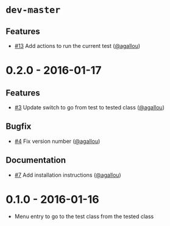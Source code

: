 # `dev-master`

## Features

* [#13](https://github.com/agallou/phpstorm-plugin/pull/13) Add actions to run the current test ([@agallou])


# 0.2.0 - 2016-01-17

## Features

* [#3](https://github.com/agallou/phpstorm-plugin/pull/3) Update switch to go from test to tested class ([@agallou])

## Bugfix

* [#4](https://github.com/agallou/phpstorm-plugin/pull/4) Fix version number ([@agallou])

## Documentation

* [#7](https://github.com/agallou/phpstorm-plugin/pull/7) Add installation instructions ([@agallou])


# 0.1.0 - 2016-01-16

* Menu entry to go to the test class from the tested class


[@agallou]: https://github.com/agallou
